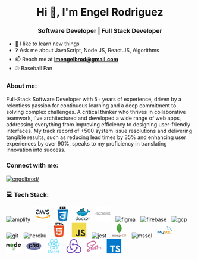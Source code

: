 <style is:global>
       img { padding-right:10px;} 
</style>

<h1 align="center">Hi 👋, I'm Engel Rodriguez</h1>
<h3 align="center">Software Developer | Full Stack Developer</h3>

- 📖 I like to learn new things
- ❓ Ask me about JavaScript, Node.JS, React.JS, Algorithms       
- 📫 Reach me at **Imengelbrod@gmail.com**
- ⚾ Baseball Fan
<h3 align="left">About me:</h3>
       <p>
        Full-Stack Software Developer with 5+ years of experience, driven by a relentless passion for continuous learning and a
        deep commitment to solving complex challenges. A critical thinker who thrives in collaborative teamwork, I've architectured and
        developed a wide range of web apps, addressing everything from improving efficiency to designing user-friendly interfaces. My track
        record of +500 system issue resolutions and delivering tangible results, such as reducing lead times by 35% and enhancing user
        experiences by over 90%, speaks to my proficiency in translating innovation into success.
       </p>
       <h3 align="left">Connect with me:</h3>
       <p align="left">
       <a href="https://linkedin.com/in/engelbrod/" target="blank"><img align="center" src="https://raw.githubusercontent.com/rahuldkjain/github-profile-readme-generator/master/src/images/icons/Social/linked-in-alt.svg" alt="engelbrod/" height="30" width="40" /></a>
       </p>
       <h3 align="left">💻 Tech Stack:</h3>
       <p align="left">  
         <img src="https://docs.amplify.aws/assets/logo-dark.svg" alt="amplify" width="40" height="40" padding="10"/>
         <img src="https://raw.githubusercontent.com/devicons/devicon/master/icons/amazonwebservices/amazonwebservices-original-wordmark.svg" alt="aws" width="40" height="40" style="padding-right:10px;"/> 
            <img src="https://raw.githubusercontent.com/devicons/devicon/master/icons/css3/css3-original-wordmark.svg" alt="css3" width="40" height="40"/>
            <img src="https://raw.githubusercontent.com/devicons/devicon/master/icons/docker/docker-original-wordmark.svg" alt="docker" width="40" height="40"/>    
            <img src="https://raw.githubusercontent.com/devicons/devicon/master/icons/express/express-original-wordmark.svg" alt="express" width="40" height="40"/>
            <img src="https://www.vectorlogo.zone/logos/figma/figma-icon.svg" alt="figma" width="40" height="40"/>
            <img src="https://www.vectorlogo.zone/logos/firebase/firebase-icon.svg" alt="firebase" width="40" height="40"/>
            <img src="https://www.vectorlogo.zone/logos/google_cloud/google_cloud-icon.svg" alt="gcp" width="40" height="40"/>
            <img src="https://www.vectorlogo.zone/logos/git-scm/git-scm-icon.svg" alt="git" width="40" height="40"/> 
            <img src="https://www.vectorlogo.zone/logos/heroku/heroku-icon.svg" alt="heroku" width="40" height="40"/>
            <img src="https://raw.githubusercontent.com/devicons/devicon/master/icons/html5/html5-original-wordmark.svg" alt="html5" width="40" height="40"/> 
            <img src="https://raw.githubusercontent.com/devicons/devicon/master/icons/javascript/javascript-original.svg" alt="javascript" width="40" height="40"/>
            <img src="https://www.vectorlogo.zone/logos/jestjsio/jestjsio-icon.svg" alt="jest" width="40" height="40"/> 
             <img src="https://raw.githubusercontent.com/devicons/devicon/master/icons/mongodb/mongodb-original-wordmark.svg" alt="mongodb" width="40" height="40"/>
            <img src="https://www.svgrepo.com/show/303229/microsoft-sql-server-logo.svg" alt="mssql" width="40" height="40"/> 
            <img src="https://raw.githubusercontent.com/devicons/devicon/master/icons/mysql/mysql-original-wordmark.svg" alt="mysql" width="40" height="40"/> 
            <img src="https://raw.githubusercontent.com/devicons/devicon/master/icons/nodejs/nodejs-original-wordmark.svg" alt="nodejs" width="40" height="40"/> 
            <img src="https://raw.githubusercontent.com/devicons/devicon/master/icons/php/php-original.svg" alt="php" width="40" height="40"/> 
            <img src="https://raw.githubusercontent.com/devicons/devicon/master/icons/react/react-original-wordmark.svg" alt="react" width="40" height="40"/> 
            <img src="https://raw.githubusercontent.com/devicons/devicon/master/icons/redux/redux-original.svg" alt="redux" width="40" height="40"/> 
            <img src="https://raw.githubusercontent.com/devicons/devicon/master/icons/sass/sass-original.svg" alt="sass" width="40" height="40"/> 
            <img src="https://raw.githubusercontent.com/devicons/devicon/master/icons/typescript/typescript-original.svg" alt="typescript" width="40" height="40"/> 
    </p>
